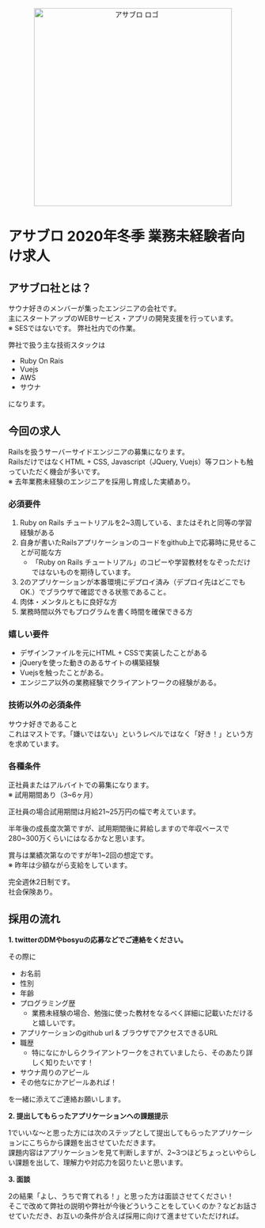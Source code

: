 <div align="center">
<img src="https://user-images.githubusercontent.com/1719765/73834925-e7651880-484f-11ea-8e06-a733e00f8519.png" alt="アサブロ ロゴ" title="アサブロ ロゴ" width="400">
</div>

# アサブロ 2020年冬季 業務未経験者向け求人

## アサブロ社とは？
サウナ好きのメンバーが集ったエンジニアの会社です。<br>
主にスタートアップのWEBサービス・アプリの開発支援を行っています。<br>
※ SESではないです。 弊社社内での作業。

弊社で扱う主な技術スタックは

* Ruby On Rais
* Vuejs
* AWS
* サウナ

になります。

## 今回の求人
Railsを扱うサーバーサイドエンジニアの募集になります。<br>
RailsだけではなくHTML + CSS, Javascript（JQuery, Vuejs）等フロントも触っていただく機会が多いです。<br>
※ 去年業務未経験のエンジニアを採用し育成した実績あり。

### 必須要件
1. Ruby on Rails チュートリアルを2~3周している、またはそれと同等の学習経験がある
2. 自身が書いたRailsアプリケーションのコードをgithub上で応募時に見せることが可能な方
    - 「Ruby on Rails チュートリアル」のコピーや学習教材をなぞっただけではないものを期待しています。
3. 2のアプリケーションが本番環境にデプロイ済み（デプロイ先はどこでもOK.）でブラウザで確認できる状態であること。
4. 肉体・メンタルともに良好な方
5. 業務時間以外でもプログラムを書く時間を確保できる方

### 嬉しい要件
* デザインファイルを元にHTML + CSSで実装したことがある
* jQueryを使った動きのあるサイトの構築経験
* Vuejsを触ったことがある。
* エンジニア以外の業務経験でクライアントワークの経験がある。

### 技術以外の必須条件
サウナ好きであること<br>
これはマストです。「嫌いではない」というレベルではなく「好き！」という方を求めています。

### 各種条件
正社員またはアルバイトでの募集になります。<br>
※ 試用期間あり（3~6ヶ月）

正社員の場合試用期間は月給21~25万円の幅で考えています。

半年後の成長度次第ですが、試用期間後に昇給しますので年収ベースで280~300万くらいにはなるかなと思います。

賞与は業績次第なのですが年1~2回の想定です。<br>
※ 昨年は少額ながら支給をしています。

完全週休2日制です。<br>
社会保険あり。

## 採用の流れ
**1. twitterのDMやbosyuの応募などでご連絡をください。**

その際に

- お名前
- 性別
- 年齢
- プログラミング歴
  - 業務未経験の場合、勉強に使った教材をなるべく詳細に記載いただけると嬉しいです。
- アプリケーションのgithub url & ブラウザでアクセスできるURL
- 職歴
    - 特になにかしらクライアントワークをされていましたら、そのあたり詳しく知りたいです！
- サウナ周りのアピール
- その他なにかアピールあれば！

を一緒に添えてご連絡お願いします。

**2. 提出してもらったアプリケーションへの課題提示**

1でいいな〜と思った方には次のステップとして提出してもらったアプリケーションにこちらから課題を出させていただきます。<br>
課題内容はアプリケーションを見て判断しますが、2~3つほどちょっといやらしい課題を出して、理解力や対応力を図りたいと思います。

**3. 面談**

2の結果「よし、うちで育てれる！」と思った方は面談させてください！<br>
そこで改めて弊社の説明や弊社が今後どういうことをしていくのか？などお話させていただき、お互いの条件が合えば採用に向けて進ませていただければ。
